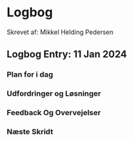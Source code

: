 # Logbog

Skrevet af: Mikkel Helding Pedersen

## Logbog Entry: 11 Jan 2024

### Plan for i dag

### Udfordringer og Løsninger

### Feedback Og Overvejelser

### Næste Skridt
